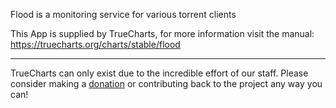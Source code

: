 Flood is a monitoring service for various torrent clients

This App is supplied by TrueCharts, for more information visit the manual: https://truecharts.org/charts/stable/flood

---

TrueCharts can only exist due to the incredible effort of our staff.
Please consider making a [donation](https://truecharts.org/docs/about/sponsor) or contributing back to the project any way you can!
